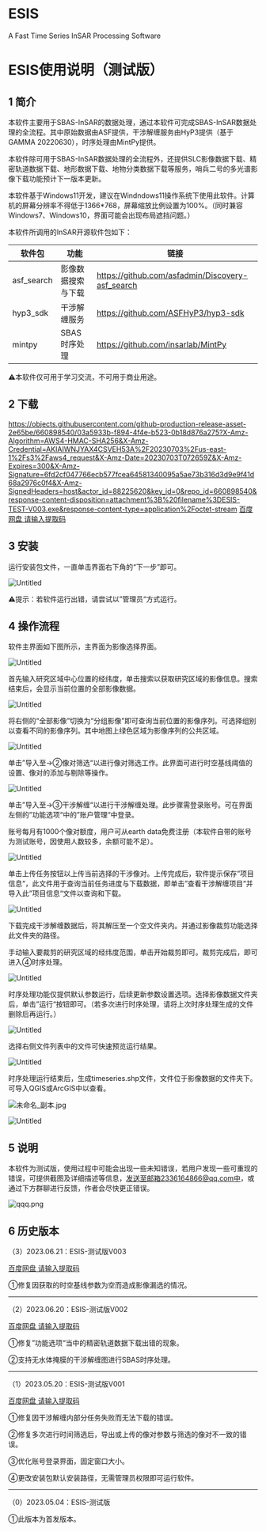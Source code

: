 # ESIS
A Fast Time Series InSAR Processing Software
# ESIS使用说明（测试版）

## 1 简介

本软件主要用于SBAS-InSAR的数据处理，通过本软件可完成SBAS-InSAR数据处理的全流程。其中原始数据由ASF提供，干涉解缠服务由HyP3提供（基于GAMMA 20220630），时序处理由MintPy提供。

本软件除可用于SBAS-InSAR数据处理的全流程外，还提供SLC影像数据下载、精密轨道数据下载、地形数据下载、地物分类数据下载等服务，哨兵二号的多光谱影像下载功能预计下一版本更新。

本软件基于Windows11开发，建议在Windndows11操作系统下使用此软件。计算机的屏幕分辨率不得低于1366*768，屏幕缩放比例设置为100%。（同时兼容Windows7、Windows10，界面可能会出现布局遮挡问题。）

本软件所调用的InSAR开源软件包如下：

| 软件包 | 功能 | 链接 |
| --- | --- | --- |
| asf_search | 影像数据搜索与下载 | https://github.com/asfadmin/Discovery-asf_search |
| hyp3_sdk | 干涉解缠服务 | https://github.com/ASFHyP3/hyp3-sdk |
| mintpy | SBAS时序处理 | https://github.com/insarlab/MintPy |

⚠本软件仅可用于学习交流，不可用于商业用途。

## 2 下载
https://objects.githubusercontent.com/github-production-release-asset-2e65be/660898540/03a5933b-f894-4f4e-b523-0b18d876a275?X-Amz-Algorithm=AWS4-HMAC-SHA256&X-Amz-Credential=AKIAIWNJYAX4CSVEH53A%2F20230703%2Fus-east-1%2Fs3%2Faws4_request&X-Amz-Date=20230703T072659Z&X-Amz-Expires=300&X-Amz-Signature=6fd2cf047766ecb577fcea64581340095a5ae73b316d3d9e9f41d68a2976c0f4&X-Amz-SignedHeaders=host&actor_id=88225620&key_id=0&repo_id=660898540&response-content-disposition=attachment%3B%20filename%3DESIS-TEST-V003.exe&response-content-type=application%2Foctet-stream
[百度网盘 请输入提取码](https://pan.baidu.com/s/1INE1vyQdIaZN0EWozX5oqw?pwd=972m)

## 3 安装

运行安装包文件，一直单击界面右下角的“下一步”即可。

![Untitled](readme_pic/Untitled.png)

⚠提示：若软件运行出错，请尝试以”管理员“方式运行。

## 4 操作流程

软件主界面如下图所示，主界面为影像选择界面。

![Untitled](readme_pic/Untitled%201.png)

首先输入研究区域中心位置的经纬度，单击搜索以获取研究区域的影像信息。搜索结束后，会显示当前位置的全部影像数据。

![Untitled](readme_pic/Untitled%202.png)

将右侧的“全部影像”切换为“分组影像”即可查询当前位置的影像序列。可选择组别以查看不同的影像序列。其中地图上绿色区域为影像序列的公共区域。

![Untitled](readme_pic/Untitled%203.png)

单击”导入至→②像对筛选“以进行像对筛选工作。此界面可进行时空基线阈值的设置、像对的添加与剔除等操作。

![Untitled](readme_pic/Untitled%204.png)

单击”导入至→③干涉解缠“以进行干涉解缠处理。此步骤需登录账号。可在界面左侧的”功能选项“中的”账户管理“中登录。

账号每月有1000个像对额度，用户可从earth data免费注册（本软件自带的账号为测试账号，因使用人数较多，余额可能不足）。

![Untitled](readme_pic/Untitled%205.png)

单击上传任务按钮以上传当前选择的干涉像对。上传完成后，软件提示保存”项目信息“，此文件用于查询当前任务进度与下载数据，即单击”查看干涉解缠项目“并导入此”项目信息“文件以查询和下载。

![Untitled](readme_pic/Untitled%206.png)

下载完成干涉解缠数据后，将其解压至一个空文件夹内。并通过影像裁剪功能选择此文件夹的路径。

手动输入要裁剪的研究区域的经纬度范围，单击开始裁剪即可。裁剪完成后，即可进入④时序处理。

![Untitled](readme_pic/Untitled%207.png)

时序处理功能仅提供默认参数运行，后续更新参数设置选项。选择影像数据文件夹后，单击”运行“按钮即可。（若多次进行时序处理，请将上次时序处理生成的文件删除后再运行。）

![Untitled](readme_pic/Untitled%208.png)

选择右侧文件列表中的文件可快速预览运行结果。

![Untitled](readme_pic/Untitled%209.png)

时序处理运行结束后，生成timeseries.shp文件，文件位于影像数据的文件夹下。可导入QGIS或ArcGIS中以查看。

![未命名_副本.jpg](readme_pic/immm.jpg)

![Untitled](readme_pic/Untitled%2010.png)

## 5 说明

本软件为测试版，使用过程中可能会出现一些未知错误，若用户发现一些可重现的错误，可提供截图及详细描述等信息，发送至邮箱2336164866@qq.com中，或通过下方群聊进行反馈，作者会尽快更正错误。

![qqq.png](readme_pic/qqq.png)

## 6 历史版本

（3）2023.06.21：ESIS-测试版V003

[百度网盘 请输入提取码](https://pan.baidu.com/s/1INE1vyQdIaZN0EWozX5oqw?pwd=972m)

①修复因获取的时空基线参数为空而造成影像漏选的情况。

---

（2）2023.06.20：ESIS-测试版V002

[百度网盘 请输入提取码](https://pan.baidu.com/s/1uKCoKKUpySraTGOMvuUnag?pwd=axcs)

①修复”功能选项“当中的精密轨道数据下载出错的现象。

②支持无水体掩膜的干涉解缠图进行SBAS时序处理。

---

（1）2023.05.20：ESIS-测试版V001

[百度网盘 请输入提取码](https://pan.baidu.com/s/1IGFbDW7aLhXCV0WoecJx9Q?pwd=luqi)

①修复因干涉解缠内部分任务失败而无法下载的错误。

②修复多次进行时间筛选后，导出或上传的像对参数与筛选的像对不一致的错误。

③优化账号登录界面，固定窗口大小。

④更改安装包默认安装路径，无需管理员权限即可运行软件。

---

（0）2023.05.04：ESIS-测试版

[](https://pan.baidu.com/s/1PWQ_hQqSnKverZLVwRKIzg?pwd=ktce)

①此版本为首发版本。
